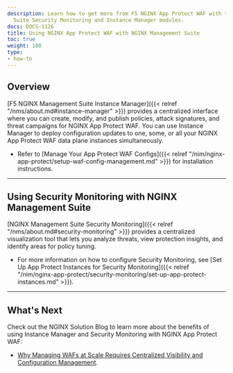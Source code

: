 ```yaml
---
description: Learn how to get more from F5 NGINX App Protect WAF with the NGINX Management
  Suite Security Monitoring and Instance Manager modules.
docs: DOCS-1126
title: Using NGINX App Protect WAF with NGINX Management Suite
toc: true
weight: 100
type:
- how-to
---
```


## Overview

[F5 NGINX Management Suite Instance Manager]({{< relref "/nms/about.md#instance-manager" >}}) provides a centralized interface where you can create, modify, and publish policies, attack signatures, and threat campaigns for NGINX App Protect WAF. You can use Instance Manager to deploy configuration updates to one, some, or all your NGINX App Protect WAF data plane instances simultaneously.

- Refer to [Manage Your App Protect WAF Configs]({{< relref "/nim/nginx-app-protect/setup-waf-config-management.md" >}}) for installation instructions.

---

## Using Security Monitoring with NGINX Management Suite

[NGINX Management Suite Security Monitoring]({{< relref "/nms/about.md#security-monitoring" >}}) provides a centralized visualization tool that lets you analyze threats, view protection insights, and identify areas for policy tuning.

- For more information on how to configure Security Monitoring, see [Set Up App Protect Instances for Security Monitoring]({{< relref "/nim/nginx-app-protect/security-monitoring/set-up-app-protect-instances.md" >}}).

---

## What's Next

Check out the NGINX Solution Blog to learn more about the benefits of using Instance Manager and Security Monitoring with NGINX App Protect WAF:

- [Why Managing WAFs at Scale Requires Centralized Visibility and Configuration Management](https://www.nginx.com/blog/why-managing-wafs-at-scale-requires-centralized-visibility-and-configuration-management/).
